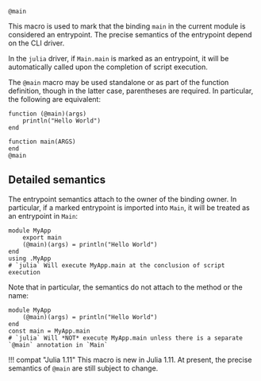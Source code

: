 ```
@main
```

This macro is used to mark that the binding `main` in the current module is considered an entrypoint. The precise semantics of the entrypoint depend on the CLI driver.

In the `julia` driver, if `Main.main` is marked as an entrypoint, it will be automatically called upon the completion of script execution.

The `@main` macro may be used standalone or as part of the function definition, though in the latter case, parentheses are required. In particular, the following are equivalent:

```
function (@main)(args)
    println("Hello World")
end
```

```
function main(ARGS)
end
@main
```

## Detailed semantics

The entrypoint semantics attach to the owner of the binding owner. In particular, if a marked entrypoint is imported into `Main`, it will be treated as an entrypoint in `Main`:

```
module MyApp
    export main
    (@main)(args) = println("Hello World")
end
using .MyApp
# `julia` Will execute MyApp.main at the conclusion of script execution
```

Note that in particular, the semantics do not attach to the method or the name:

```
module MyApp
    (@main)(args) = println("Hello World")
end
const main = MyApp.main
# `julia` Will *NOT* execute MyApp.main unless there is a separate `@main` annotation in `Main`
```

!!! compat "Julia 1.11"
    This macro is new in Julia 1.11. At present, the precise semantics of `@main` are still subject to change.

